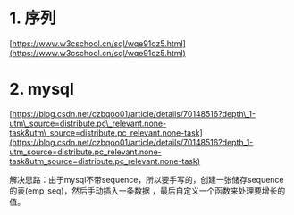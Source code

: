 # 1. 序列




[https://www.w3cschool.cn/sql/wqe91oz5.html](https://www.w3cschool.cn/sql/wqe91oz5.html)








# 2. mysql
















[https://blog.csdn.net/czbqoo01/article/details/70148516?depth\_1-utm\_source=distribute.pc\_relevant.none-task&utm\_source=distribute.pc_relevant.none-task](https://blog.csdn.net/czbqoo01/article/details/70148516?depth_1-utm_source=distribute.pc_relevant.none-task&utm_source=distribute.pc_relevant.none-task)









解决思路：由于mysql不带sequence，所以要手写的，创建一张储存sequence的表(emp_seq)，然后手动插入一条数据 ，最后自定义一个函数来处理要增长的值。













































